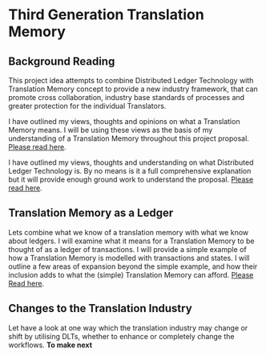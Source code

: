 # Third Generation Translation Memory

## Background Reading

This project idea attempts to combine Distributed Ledger Technology with Translation Memory concept to provide a new industry framework, that can promote cross collaboration, industry base standards of processes and greater protection for the individual Translators.

I have outlined my views, thoughts and opinions on what a Translation Memory means. I will be using these views as the basis of my understanding of a Translation Memory throughout this project proposal. [Please read here](./Background/TM "Translation Memory").

I have outlined my views, thoughts and understanding on what Distributed Ledger Technology is. By no means is it a full comprehensive explanation but it will provide enough ground work to understand the proposal. [Please read here](./Background/DLT "Distrubuted Ledger Technology").

## Translation Memory as a Ledger

Lets combine what we know of a translation memory with what we know about ledgers. I will examine what it means for a Translation Memory to be thought of as a ledger of transactions. I will provide a simple example of how a Translation Memory is modelled with transactions and states. I will outline a few areas of expansion beyond the simple example, and how their inclusion adds to what the (simple) Translation Memory can afford. [Please Read here](./TM-with-DLT "Translation Memory as a Ledger").

## Changes to the Translation Industry

Let have a look at one way which the translation industry may change or shift by utilising DLTs, whether to enhance or completely change the workflows. 
__To make next__
